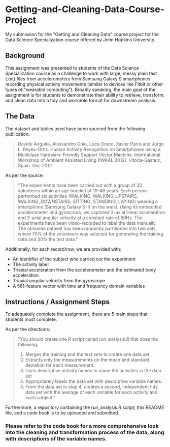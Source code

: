 # Getting-and-Cleaning-Data-Course-Project
My submission for the "Getting and Cleaning Data" course project for the Data Science Specialization course offered by John Hopkins University.

## Background
This assignment was presented to students of the Data Science Specialization course as a challenge to work with large, messy plain text (.txt) files from accelerometers from Samsung Galaxy S smartphones recording physical activity movements (similar to devices like Fitbit or other types of "wearable computing"). Broadly speaking, the main goal of the assignment is for students to demonstrate their ability to retrieve, transform, and clean data into a tidy and workable format for downstream analysis. 

## The Data
The dataset and tables used have been sourced from the following publication:

> Davide Anguita, Alessandro Ghio, Luca Oneto, Xavier Parra and Jorge L. Reyes-Ortiz. Human Activity Recognition on Smartphones using a Multiclass Hardware-Friendly Support Vector Machine. International Workshop of Ambient Assisted Living (IWAAL 2012). Vitoria-Gasteiz, Spain. Dec 2012

As per the source:
> "The experiments have been carried out with a group of 30 volunteers within an age bracket of 19-48 years. Each person performed six activities (WALKING, WALKING_UPSTAIRS, WALKING_DOWNSTAIRS, SITTING, STANDING, LAYING) wearing a smartphone (Samsung Galaxy S II) on the waist. Using its embedded accelerometer and gyroscope, we captured 3-axial linear acceleration and 3-axial angular velocity at a constant rate of 50Hz. The experiments have been video-recorded to label the data manually. The obtained dataset has been randomly partitioned into two sets, where 70% of the volunteers was selected for generating the training data and 30% the test data."

Additionally, for each record/row, we are provided with:
- An identifier of the subject who carried out the experiment
- The activity label
- Triaxial acceleration from the accelerometer and the estimated body acceleration
- Triaxial angular velocity from the gyroscope
- A 561-feature vector with time and frequency domain variables

## Instructions / Assignment Steps
To adequately complete the assignment, there are 5 main steps that students must complete.

As per the directions:

> "You should create one R script called run_analysis.R that does the following: 
> 1) Merges the training and the test sets to create one data set.
> 2) Extracts only the measurements on the mean and standard deviation for each measurement. 
> 3) Uses descriptive activity names to name the activities in the data set
> 4) Appropriately labels the data set with descriptive variable names. 
> 5) From the data set in step 4, creates a second, independent tidy data set with the average of each variable for each activity and each subject."

Furthermore, a repository containing the run_analysis.R script, this README file, and a code book is to be uploaded and submitted. 

### Please refer to the code book for a more comprehensive look into the cleaning and transformation process of the data, along with descriptions of the variable names.

